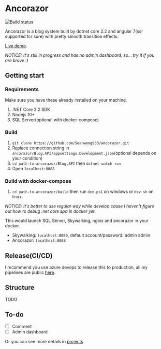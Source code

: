 # Ancorazor

[![Build status](https://dev.azure.com/siegrainwong/SGBlogCore/_apis/build/status/SGBlogCore-Azure%20Web%20App%20CI)](https://dev.azure.com/siegrainwong/SGBlogCore/_build/latest?definitionId=2)

Ancorazor is a blog system built by dotnet core 2.2 and angular 7(ssr supported for sure) with pretty smooth transition effects.

[Live demo](http://siegrain.wang).

*NOTICE: It's still in progress and has no admin dashboard, so... try it if you are brave :)*

## Getting start

### Requirements
Make sure you have these already installed on your machine.
1. .NET Core 2.2 SDK
2. Nodejs 10+
3. SQL Server(optional with docker-compose)

### Build
1. `git clone https://github.com/Seanwong933/ancorazor.git`
2. Replace connection string in `ancorazor/Blog.API/appsettings.Development.json`(optional depends on your condition)
3. `cd path-to-ancorazor/Blog.API` then `dotnet watch run`
4. Open `localhost:8088`

### Build with docker-compose
1. `cd path-to-ancorazor/build` then run `dev.ps1` on windows or `dev.sh` on linux.

*NOTICE: It's better to use regular way while develop cause I haven't figure out how to debug .net core spa in docker yet.*

This would launch SQL Server, Skywalking, nginx and ancorazor in your docker.
- Skywalking: `localhost:8080`, default account/password: admin admin
- Ancorazor: `localhost:8088`

## Release(CI/CD)
I recommend you use azure devops to release this to production, all my pipelines are public [here](https://dev.azure.com/siegrainwong/Ancorazor/_build?definitionId=5).

## Structure
TODO

## To-do
- [ ] Comment
- [ ] Admin dashboard

Or you can see more details in [projects](https://github.com/Seanwong933/ancorazor/projects/1).
